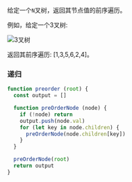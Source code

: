 给定一个`N`叉树，返回其节点值的前序遍历。

例如，给定一个3叉树:

![3叉树](https://assets.leetcode-cn.com/aliyun-lc-upload/uploads/2018/10/12/narytreeexample.png)

返回其前序遍历: [1,3,5,6,2,4]。

### 递归
```js
function preorder (root) {
  const output = []

  function preOrderNode (node) {
    if (!node) return
    output.push(node.val)
    for (let key in node.children) {
      preOrderNode(node.children[key])
    }
  }

  preOrderNode(root)
  return output
}
```
